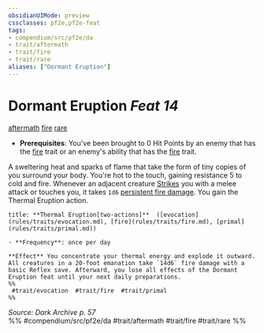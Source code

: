 ```yaml
---
obsidianUIMode: preview
cssclasses: pf2e,pf2e-feat
tags:
- compendium/src/pf2e/da
- trait/aftermath
- trait/fire
- trait/rare
aliases: ["Dormant Eruption"]
---
```

# Dormant Eruption  *Feat 14*  
[aftermath](rules/traits/aftermath-da.md "Aftermath Class Trait")  [fire](rules/traits/fire.md "Fire Energy & Element Trait")  [rare](rules/traits/rare.md "Rare Rarity Trait")  

- **Prerequisites**: You've been brought to 0 Hit Points by an enemy that has the [fire](rules/traits/fire.md "Fire Energy & Element Trait") trait or an enemy's ability that has the [fire](rules/traits/fire.md "Fire Energy & Element Trait") trait.

A sweltering heat and sparks of flame that take the form of tiny copies of you surround your body. You're hot to the touch, gaining resistance 5 to cold and fire. Whenever an adjacent creature [Strikes](rules/actions/strike.md) you with a melee attack or touches you, it takes `1d6` [persistent fire damage](rules/conditions.md#Persistent%20Damage). You gain the Thermal Eruption action.

```ad-embed-ability
title: **Thermal Eruption[two-actions]**  ([evocation](rules/traits/evocation.md), [fire](rules/traits/fire.md), [primal](rules/traits/primal.md))

- **Frequency**: once per day

**Effect** You concentrate your thermal energy and explode it outward. All creatures in a 20-foot emanation take `14d6` fire damage with a basic Reflex save. Afterward, you lose all effects of the Dormant Eruption feat until your next daily preparations.  
%%
 #trait/evocation  #trait/fire  #trait/primal 
%%
```

*Source: Dark Archive p. 57*  
%% #compendium/src/pf2e/da #trait/aftermath #trait/fire #trait/rare %%